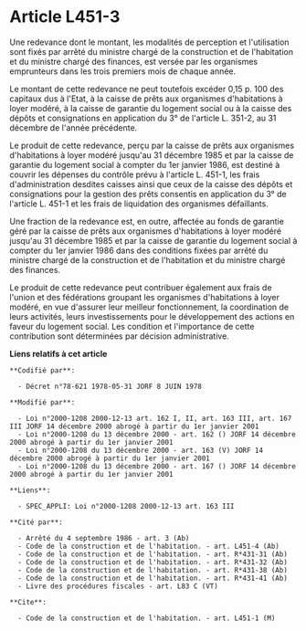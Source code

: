 # Article L451-3

Une redevance dont le montant, les modalités de perception et l'utilisation sont fixés par arrêté du ministre chargé de la
construction et de l'habitation et du ministre chargé des finances, est versée par les organismes emprunteurs dans les trois
premiers mois de chaque année.

Le montant de cette redevance ne peut toutefois excéder 0,15 p. 100 des capitaux dus à l'Etat, à la caisse de prêts aux
organismes d'habitations à loyer modéré, à la caisse de garantie du logement social ou à la caisse des dépôts et
consignations en application du 3° de l'article L. 351-2, au 31 décembre de l'année précédente.

Le produit de cette redevance, perçu par la caisse de prêts aux organismes d'habitations à loyer modéré jusqu'au 31 décembre
1985 et par la caisse de garantie du logement social à compter du 1er janvier 1986, est destiné à couvrir les dépenses du
contrôle prévu à l'article L. 451-1, les frais d'administration desdites caisses ainsi que ceux de la caisse des dépôts et
consignations pour la gestion des prêts consentis en application du 3° de l'article L. 451-1 et les frais de liquidation des
organismes défaillants.

Une fraction de la redevance est, en outre, affectée au fonds de garantie géré par la caisse de prêts aux organismes
d'habitations à loyer modéré jusqu'au 31 décembre 1985 et par la caisse de garantie du logement social à compter du 1er
janvier 1986 dans des conditions fixées par arrêté du ministre chargé de la construction et de l'habitation et du ministre
chargé des finances.

Le produit de cette redevance peut contribuer également aux frais de l'union et des fédérations groupant les organismes
d'habitations à loyer modéré, en vue d'assurer leur meilleur fonctionnement, la coordination de leurs activités, leurs
investissements pour le développement des actions en faveur du logement social. Les condition et l'importance de cette
contribution sont déterminées par décision administrative.

**Liens relatifs à cet article**

	**Codifié par**:

	  - Décret n°78-621 1978-05-31 JORF 8 JUIN 1978

	**Modifié par**:

	  - Loi n°2000-1208 2000-12-13 art. 162 I, II, art. 163 III, art. 167 III JORF 14 décembre 2000 abrogé à partir du 1er janvier 2001
	  - Loi n°2000-1208 du 13 décembre 2000 - art. 162 () JORF 14 décembre 2000 abrogé à partir du 1er janvier 2001
	  - Loi n°2000-1208 du 13 décembre 2000 - art. 163 (V) JORF 14 décembre 2000 abrogé à partir du 1er janvier 2001
	  - Loi n°2000-1208 du 13 décembre 2000 - art. 167 () JORF 14 décembre 2000 abrogé à partir du 1er janvier 2001

	**Liens**:

	  - SPEC_APPLI: Loi n°2000-1208 2000-12-13 art. 163 III

	**Cité par**:

	  - Arrêté du 4 septembre 1986 - art. 3 (Ab)
	  - Code de la construction et de l'habitation. - art. L451-4 (Ab)
	  - Code de la construction et de l'habitation. - art. R*431-31 (Ab)
	  - Code de la construction et de l'habitation. - art. R*431-32 (Ab)
	  - Code de la construction et de l'habitation. - art. R*431-38 (Ab)
	  - Code de la construction et de l'habitation. - art. R*431-41 (Ab)
	  - Livre des procédures fiscales - art. L83 C (VT)

	**Cite**:

	  - Code de la construction et de l'habitation. - art. L451-1 (M)
